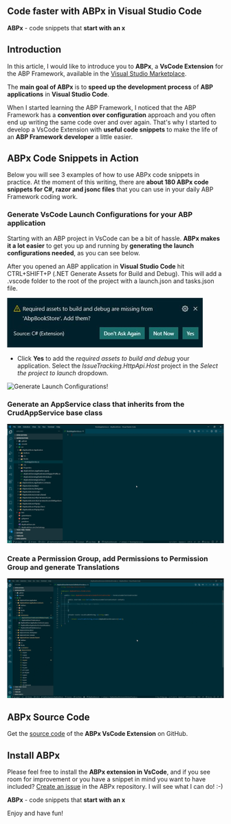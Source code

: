## Code faster with ABPx in Visual Studio Code

**ABPx** - code snippets that **start with an x**

## Introduction

In this article, I would like to introduce you to **ABPx**, a **VsCode Extension** for the ABP Framework, available in the [Visual Studio Marketplace](https://marketplace.visualstudio.com/items?itemName=BartVanHoey.abpx).

The **main goal of ABPx** is to **speed up the development process** of **ABP applications** in **Visual Studio Code**.

When I started learning the ABP Framework, I noticed that the ABP Framework has a **convention over configuration** approach and you often end up writing the same code over and over again. That's why I started to develop a VsCode Extension with **useful code snippets** to make the life of an **ABP Framework developer** a little easier.

## ABPx Code Snippets in Action

Below you will see 3 examples of how to use ABPx code snippets in practice. At the moment of this writing, there are **about 180 ABPx code snippets for C#, razor and jsonc files** that you can use in your daily ABP Framework coding work.

### Generate VsCode Launch Configurations for your ABP application

Starting with an ABP project in VsCode can be a bit of hassle. **ABPx makes it a lot easier** to get you up and running by **generating the launch configurations needed**, as you can see below.

After you opened an ABP application in **Visual Studio Code** hit CTRL+SHIFT+P (.NET Generate Assets for Build and Debug). This will add a .vscode folder to the root of the project with a launch.json and tasks.json file.

![Required Assets Missing!](../images/RequiredAssetsMissing.jpg "Required Assets Missing!")

* Click **Yes** to add the *required assets to build and debug* your application. Select the *IssueTracking.HttpApi.Host* project in the *Select the project to launch* dropdown.

![Generate Launch Configurations!](../images/launchconfigurations.gif "Generate Launch Configurations needed for your project!")

### Generate an AppService class that inherits from the CrudAppService base class

![CrudAppService snippet!](../images/crudappservice.gif "Generate an AppService class that inherits from the CrudAppService base class!")

### Create a Permission Group, add Permissions to Permission Group and generate Translations

![Permissions Added!](../images/abpx_in_action.gif "Create a Permission Group and generate Translations!")

## ABPx Source Code

Get the [source code](https://github.com/bartvanhoey/ABPx) of the **ABPx VsCode Extension** on GitHub.

## Install ABPx

Please feel free to install the **ABPx extension in VsCode**, and if you see room for improvement or you have a snippet in mind you want to have included? [Create an issue](https://github.com/bartvanhoey/ABPx/issues/new) in the ABPx repository. I will see what I can do! :-)

**ABPx** - code snippets that **start with an x**

Enjoy and have fun!
